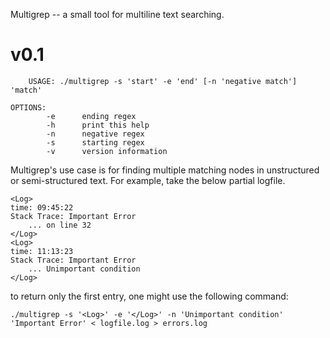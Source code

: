 Multigrep -- a small tool for multiline text searching.

v0.1
==============
    
        USAGE: ./multigrep -s 'start' -e 'end' [-n 'negative match'] 'match'

    OPTIONS:
            -e      ending regex
            -h      print this help
            -n      negative regex
            -s      starting regex
            -v      version information


Multigrep's use case is for finding multiple matching nodes in unstructured or semi-structured text. For example, take the below partial logfile.


    <Log>
    time: 09:45:22
    Stack Trace: Important Error
        ... on line 32
    </Log>
    <Log>
    time: 11:13:23
    Stack Trace: Important Error
        ... Unimportant condition
    </Log>

to return only the first entry, one might use the following command:

    ./multigrep -s '<Log>' -e '</Log>' -n 'Unimportant condition' 'Important Error' < logfile.log > errors.log
